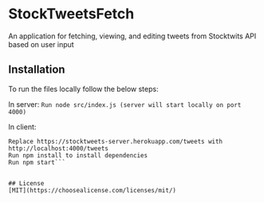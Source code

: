 # StockTweetsFetch
An application for fetching, viewing, and editing tweets from Stocktwits API based on user input

## Installation

To run the files locally follow the below steps:

In server:
```Run node src/index.js (server will start locally on port 4000)```


In client:
```Navigate to  src/utils/api/getData 
Replace https://stocktweets-server.herokuapp.com/tweets with http://localhost:4000/tweets
Run npm install to install dependencies
Run npm start```


## License
[MIT](https://choosealicense.com/licenses/mit/)
